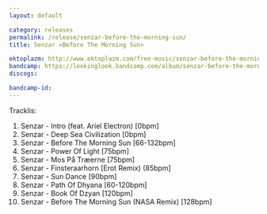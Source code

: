 ```yaml
---
layout: default

category: releases
permalink: /release/senzar-before-the-morning-sun/
title: Senzar ‎«Before The Morning Sun»

ektoplazm: http://www.ektoplazm.com/free-music/senzar-before-the-morning-sun
bandcamp: https://lookinglook.bandcamp.com/album/senzar-before-the-morning-sun
discogs: 

bandcamp-id: 
---
```


Tracklis:

01. Senzar - Intro (feat. Ariel Electron) [0bpm]
02. Senzar - Deep Sea Civilization [0bpm]
03. Senzar - Before The Morning Sun [66-132bpm]
04. Senzar - Power Of Light [75bpm]
05. Senzar - Mos På Træerne [75bpm]
06. Senzar - Finsteraarhorn [Erot Remix) (85bpm]
07. Senzar - Sun Dance [90bpm]
08. Senzar - Path Of Dhyana [60-120bpm]
09. Senzar - Book Of Dzyan [120bpm]
10. Senzar - Before The Morning Sun (NASA Remix) [128bpm]





